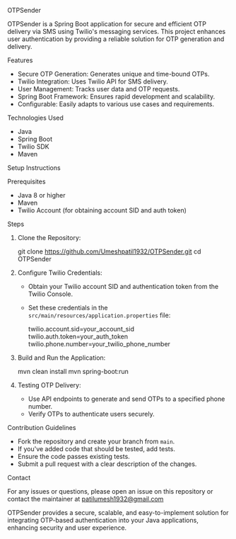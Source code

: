 OTPSender

OTPSender is a Spring Boot application for secure and efficient OTP delivery via SMS using Twilio's messaging services. This project enhances user authentication by providing a reliable solution for OTP generation and delivery.

Features

- Secure OTP Generation: Generates unique and time-bound OTPs.
- Twilio Integration: Uses Twilio API for SMS delivery.
- User Management: Tracks user data and OTP requests.
- Spring Boot Framework: Ensures rapid development and scalability.
- Configurable: Easily adapts to various use cases and requirements.

Technologies Used

- Java
- Spring Boot
- Twilio SDK
- Maven

Setup Instructions

Prerequisites

- Java 8 or higher
- Maven
- Twilio Account (for obtaining account SID and auth token)

Steps

1. Clone the Repository:
  
   git clone https://github.com/Umeshpatil1932/OTPSender.git
   cd OTPSender
  

2. Configure Twilio Credentials:
   - Obtain your Twilio account SID and authentication token from the Twilio Console.
   - Set these credentials in the `src/main/resources/application.properties` file:
  
     twilio.account.sid=your_account_sid
     twilio.auth.token=your_auth_token
     twilio.phone.number=your_twilio_phone_number
    

3. Build and Run the Application:
  
   mvn clean install
   mvn spring-boot:run
 

4. Testing OTP Delivery:
   - Use API endpoints to generate and send OTPs to a specified phone number.
   - Verify OTPs to authenticate users securely.

Contribution Guidelines

- Fork the repository and create your branch from `main`.
- If you've added code that should be tested, add tests.
- Ensure the code passes existing tests.
- Submit a pull request with a clear description of the changes.

Contact

For any issues or questions, please open an issue on this repository or contact the maintainer at patilumesh1932@gmail.com

OTPSender provides a secure, scalable, and easy-to-implement solution for integrating OTP-based authentication into your Java applications, enhancing security and user experience.
